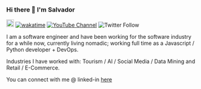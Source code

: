 ### Hi there 👋 I'm Salvador

<a href="https://www.instagram.com/xalakox/" target="_blank"><img src="https://img.shields.io/badge/Instagram-%23E4405F.svg?style=for-the-badge&logo=Instagram&logoColor=white" height="20"/></a>
 [![wakatime](https://wakatime.com/badge/user/7b655bb4-43bf-4172-af0a-1f7bdfd2c285.svg)](https://wakatime.com/@7b655bb4-43bf-4172-af0a-1f7bdfd2c285) [![YouTube Channel](https://img.shields.io/badge/YouTube-visit-red)](https://www.youtube.com/channel/UCHh1XFiGFxLWFbQhYtivPQQ) ![Twitter Follow](https://img.shields.io/twitter/follow/SalvadorAceves?style=social)

I am a software engineer and have been working for the software industry for a while now, currently living nomadic; working full time as a Javascript / Python developer + DevOps.

Industries I have worked with: Tourism / AI / Social Media / Data Mining and Retail / E-Commerce.

You can connect with me @ linked-in [here](https://www.linkedin.com/in/salvadoraceves/)
